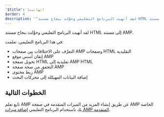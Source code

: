 ```yaml
---
'$title': تهانينا!
$order: 4
description: '"لقد أنهيت البرنامج التعليمي وحوَّلت بنجاح مستند HTML إلى مستند AMP. في هذا البرنامج التعليمي، تعلمت: - التعرف على الاختلافات بين AMP و ..."'
---
```


لقد أنهيت البرنامج التعليمي وحوَّلت بنجاح مستند HTML إلى مستند AMP.

في هذا البرنامج التعليمي، تعلمت:

- التعرَّف على الاختلافات بين صفحات AMP وصفحات HTML التقليدية
- إتقان أسس موقع AMP
- تحويل صفحة HTML تقليدية إلى AMP HTML
- التحقق من صحة صفحة AMP
- ربط محتوى AMP
- إضافة البيانات المهيكلة إلى محركات البحث

## الخطوات التالية

تابع تعلم AMP عن طريق إنشاء المزيد من الميزات المتقدمة في صفحة AMP الخاصة بك باستخدام البرنامج التعليمي [إضافة ميزات AMP المتقدمة](../../../../documentation/guides-and-tutorials/start/add_advanced/index.md).
